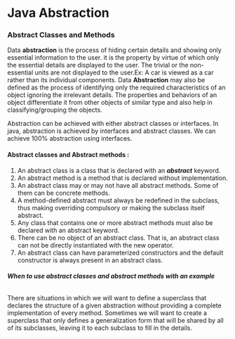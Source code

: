 # Java Abstraction

### Abstract Classes and Methods

Data **abstraction** is the process of hiding certain details and showing only essential information to the user. it is the property by virtue of which only the essential details are displayed to the user. The trivial or the non-essential units are not displayed to the user.Ex: A car is viewed as a car rather than its individual components.
Data **Abstraction** may also be defined as the process of identifying only the required characteristics of an object ignoring the irrelevant details. The properties and behaviors of an object differentiate it from other objects of similar type and also help in classifying/grouping the objects.

Abstraction can be achieved with either abstract classes or interfaces. In java, abstraction is achieved by interfaces and abstract classes. We can achieve 100% abstraction using interfaces.

#### Abstract classes and Abstract methods :

1. An abstract class is a class that is declared with an _**abstract**_ keyword.
2. An abstract method is a method that is declared without implementation.
3. An abstract class may or may not have all abstract methods. Some of them can be concrete methods.
4. A method-defined abstract must always be redefined in the subclass, thus making overriding compulsory or making the subclass itself abstract.
5. Any class that contains one or more abstract methods must also be declared with an abstract keyword.
6. There can be no object of an abstract class. That is, an abstract class can not be directly instantiated with the new operator.
7. An abstract class can have parameterized constructors and the default constructor is always present in an abstract class.

###### **When to use abstract classes and abstract methods with an example**

There are situations in which we will want to define a superclass that declares the structure of a given abstraction without providing a complete implementation of every method. Sometimes we will want to create a superclass that only defines a generalization form that will be shared by all of its subclasses, leaving it to each subclass to fill in the details.
